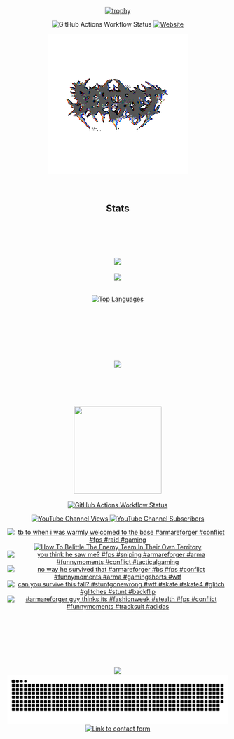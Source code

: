 [COMMENT]: <TITLE*****************************************>

<div align="center">
  <a href="https://seperet.com">
    
  [![trophy](https://github-profile-trophy.vercel.app/?username=denv3rr&column=-1&no-frame=true&no-bg=true&theme=darkhub&title=-Stars,-PullRequest,-Issues,-Reviews)](https://github.com/ryo-ma/github-profile-trophy)
    
  ![GitHub Actions Workflow Status](https://img.shields.io/github/actions/workflow/status/denv3rr/denv3rr/.github%2Fworkflows%2Fyoutube-cards.yml?logoColor=CD201F&label=connections&link=https%3A%2F%2Fyoutube.com%2F%40seperet)
  </a>
  <a href="https://seperet.com">
  ![Website](https://img.shields.io/website?url=https%3A%2F%2Fseperet.com&label=seperet.com)    
  </a>  
</div>

[COMMENT]: <LOGO*****************************************>
<div align="center">
  <a href="https://seperet.com">
    <img src=https://github.com/denv3rr/denv3rr/blob/main/IMG_4225.gif/>    
  </a>
</div>
<br></br>

[COMMENT]: <STATS*****************************************>
<div align="center">

  ## Stats
</div>

<br></br>
<br></br>

<div align="center">  
<div align="center">
  <a>
    <img src="https://github-profile-summary-cards.vercel.app/api/cards/profile-details?username=denv3rr&theme=transparent"/>
    <br></br>
    <img src="https://github-readme-streak-stats.herokuapp.com?user=denv3rr&theme=transparent&hide_border=true&properties=background&border=white"/>
    <br></br>
  </a>
</div>
  
[![Top Languages](https://github-readme-stats.vercel.app/api/top-langs/?username=denv3rr&hide_border=true&theme=transparent&layout=donut&langs_count=12)](https://github.com/denv3rr/github-readme-stats)
<br></br>
<br></br>
<br></br>
<br></br>

<img src="https://user-images.githubusercontent.com/74038190/212284100-561aa473-3905-4a80-b561-0d28506553ee.gif">
<br></br>
<br></br>
<br></br>

[COMMENT]: <YOUTUBE*****************************************>
<div align="center">
<a href="https://youtube.com/@seperet">
  <img src="https://media4.giphy.com/media/v1.Y2lkPTc5MGI3NjExYzdqdmlpbzIzdDM1Zm8wNnR5MW8wODVwY29tMnBjd2ltb292eXRkMiZlcD12MV9pbnRlcm5hbF9naWZfYnlfaWQmY3Q9cw/dyLmcrc0wk4dUCxp0K/giphy.webp" width="200" height="200">

  <div align="center">
    
   [COMMENT]: <CHECK-WORKFLOWS*****************************************>
   
  ![GitHub Actions Workflow Status](https://img.shields.io/github/actions/workflow/status/denv3rr/denv3rr/.github%2Fworkflows%2Fyoutube-cards.yml?logoColor=CD201F&label=connections&link=https%3A%2F%2Fyoutube.com%2F%40seperet)
  
    
  </div>
  
  ![YouTube Channel Views](https://img.shields.io/youtube/channel/views/UCATB-IqmpAn-2XHu6lxTVwg)
  <a href="https://youtube.com/@seperet">
  ![YouTube Channel Subscribers](https://img.shields.io/youtube/channel/subscribers/UCATB-IqmpAn-2XHu6lxTVwg?link=https%3A%2F%2Fyoutube.com%2F%40seperet)
  </a>
</a>
  
<!-- BEGIN YOUTUBE-CARDS -->
[![tb to when i was warmly welcomed to the base #armareforger #conflict #fps #raid #gaming](https://ytcards.demolab.com/?id=tfigEUD-tHc&title=tb+to+when+i+was+warmly+welcomed+to+the+base+%23armareforger+%23conflict+%23fps+%23raid+%23gaming&lang=en&timestamp=1759544515&background_color=%230d1117&title_color=%23ffffff&stats_color=%23dedede&max_title_lines=1&width=250&border_radius=5 "tb to when i was warmly welcomed to the base #armareforger #conflict #fps #raid #gaming")](https://www.youtube.com/shorts/tfigEUD-tHc)
[![How To Belittle The Enemy Team In Their Own Territory](https://ytcards.demolab.com/?id=yZ5R1lipoZY&title=How+To+Belittle+The+Enemy+Team+In+Their+Own+Territory&lang=en&timestamp=1759535081&background_color=%230d1117&title_color=%23ffffff&stats_color=%23dedede&max_title_lines=1&width=250&border_radius=5 "How To Belittle The Enemy Team In Their Own Territory")](https://www.youtube.com/watch?v=yZ5R1lipoZY)
[![you think he saw me? #fps #sniping #armareforger #arma #funnymoments #conflict #tacticalgaming](https://ytcards.demolab.com/?id=ty7E_0SF3Xk&title=you+think+he+saw+me%3F+%23fps+%23sniping+%23armareforger+%23arma+%23funnymoments+%23conflict+%23tacticalgaming&lang=en&timestamp=1759364502&background_color=%230d1117&title_color=%23ffffff&stats_color=%23dedede&max_title_lines=1&width=250&border_radius=5 "you think he saw me? #fps #sniping #armareforger #arma #funnymoments #conflict #tacticalgaming")](https://www.youtube.com/shorts/ty7E_0SF3Xk)
[![no way he survived that #armareforger #bs #fps #conflict #funnymoments #arma #gamingshorts #wtf](https://ytcards.demolab.com/?id=ilK4IQsXTHU&title=no+way+he+survived+that+%23armareforger+%23bs+%23fps+%23conflict+%23funnymoments+%23arma+%23gamingshorts+%23wtf&lang=en&timestamp=1759348794&background_color=%230d1117&title_color=%23ffffff&stats_color=%23dedede&max_title_lines=1&width=250&border_radius=5 "no way he survived that #armareforger #bs #fps #conflict #funnymoments #arma #gamingshorts #wtf")](https://www.youtube.com/shorts/ilK4IQsXTHU)
[![can you survive this fall? #stuntgonewrong #wtf #skate #skate4 #glitch #glitches #stunt #backflip](https://ytcards.demolab.com/?id=ZUsEn9g4cFA&title=can+you+survive+this+fall%3F+%23stuntgonewrong+%23wtf+%23skate+%23skate4+%23glitch+%23glitches+%23stunt+%23backflip&lang=en&timestamp=1758922866&background_color=%230d1117&title_color=%23ffffff&stats_color=%23dedede&max_title_lines=1&width=250&border_radius=5 "can you survive this fall? #stuntgonewrong #wtf #skate #skate4 #glitch #glitches #stunt #backflip")](https://www.youtube.com/shorts/ZUsEn9g4cFA)
[![#armareforger guy thinks its #fashionweek #stealth #fps #conflict #funnymoments #tracksuit #adidas](https://ytcards.demolab.com/?id=K_Bq8UMHGZE&title=%23armareforger+guy+thinks+its+%23fashionweek+%23stealth+%23fps+%23conflict+%23funnymoments+%23tracksuit+%23adidas&lang=en&timestamp=1758856208&background_color=%230d1117&title_color=%23ffffff&stats_color=%23dedede&max_title_lines=1&width=250&border_radius=5 "#armareforger guy thinks its #fashionweek #stealth #fps #conflict #funnymoments #tracksuit #adidas")](https://www.youtube.com/shorts/K_Bq8UMHGZE)
<!-- END YOUTUBE-CARDS -->
<br></br>
<br></br>
<br></br>

<img src="https://user-images.githubusercontent.com/74038190/212284100-561aa473-3905-4a80-b561-0d28506553ee.gif">
  
</div>

[COMMENT]: <SNAKE*****************************************>
  <div align="center">
    <picture>
      <source media="(prefers-color-scheme: dark)" srcset="https://raw.githubusercontent.com/platane/platane/output/github-contribution-grid-snake-dark.svg">
      <source media="(prefers-color-scheme: light)" srcset="https://raw.githubusercontent.com/platane/platane/output/github-contribution-grid-snake.svg">
      <img alt="GitHub contribution grid snake animation" src="https://raw.githubusercontent.com/platane/platane/output/github-contribution-grid-snake.svg">
    </picture>
  </div>
<div align="center">
<a href="https://seperet.com/contact"><img src="https://readme-typing-svg.demolab.com?font=Sixtyfour+Convergence&size=25&duration=3000&color=F7F7F7&center=true&width=520&height=60&lines=CLICK+HERE+TO+CONTACT" alt="Link to contact form" /></a>
</div>

[COMMENT]: <LOGOS*****************************************>
[logo1]: https://github.com/denv3rr/denv3rr/blob/main/Seperet_Slam_White.gif "Seperet.com"
[logo2]: https://github.com/denv3rr/denv3rr/blob/main/Seperet_NightVision_Slam.gif "Seperet.com"
